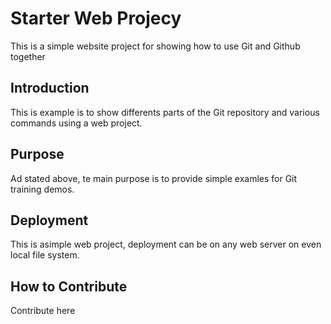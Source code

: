 # Starter Web Projecy

This is a simple website project for showing how to use Git and Github together

## Introduction

This is example is to show differents parts of the Git repository and various commands using a web project.

## Purpose

Ad stated above, te main purpose is to provide simple examles for Git training demos.

## Deployment

This is asimple web project, deployment can be on any web server on even local file system.

## How to Contribute

Contribute here